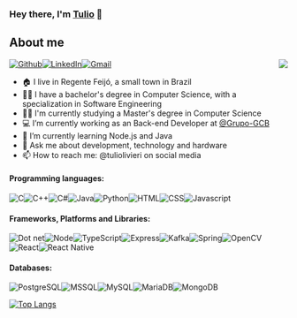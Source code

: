### Hey there, I'm [Tulio](https://tuliolivieri.github.io/) 👋

## About me

<img align="right" src="images/r_536209_rcy6p.gif" />
<!-- <a href="https://app.daily.dev/tuliolivieri"><img src="https://api.daily.dev/devcards/4e0f996c8b4844eaba0d2bfff493a2cf.png?r=vwo" width="400" alt="Tulio Paulucci Olivieri's Dev Card" align="right"/></a> -->

<a href="https://github.com/Tuliolivieri"><img alt="Github" src="https://img.shields.io/badge/GitHub-100000?style=for-the-badge&logo=github&logoColor=white" /></a><a href="https://www.linkedin.com/in/tuliolivieri/"><img alt="LinkedIn" src="https://img.shields.io/badge/LinkedIn-0077B5?style=for-the-badge&logo=linkedin&logoColor=white" /></a><a href="mailto:tuliolivieri@gmail.com"><img alt="Gmail" src="https://img.shields.io/badge/Gmail-D14836?style=for-the-badge&logo=gmail&logoColor=white" /></a>

- 🏠 I live in Regente Feijó, a small town in Brazil
- 👨‍🎓 I have a bachelor's degree in Computer Science, with a specialization in Software Engineering
- 👨‍🎓 I'm currently studying a Master's degree in Computer Science
- 💻 I’m currently working as an Back-end Developer at [@Grupo-GCB](https://gcbinvestimentos.com) 
- 🌱 I’m currently learning Node.js and Java
- 💬 Ask me about development, technology and hardware
- 📫 How to reach me: @tuliolivieri on social media

#### Programming languages:
<img alt="C" src="https://img.shields.io/badge/C-00599C?style=for-the-badge&logo=c&logoColor=white" /><img alt="C++" src="https://img.shields.io/badge/C%2B%2B-00599C?style=for-the-badge&logo=c%2B%2B&logoColor=white" /><img alt="C#" src="https://img.shields.io/badge/C%23-239120?style=for-the-badge&logo=c-sharp&logoColor=white" /><img alt="Java" src="https://img.shields.io/badge/java-%236aaa6a.svg?style=for-the-badge&logo=openjdk&logoColor=white" /><img alt="Python" src="https://img.shields.io/badge/python-3670A0?style=for-the-badge&logo=python&logoColor=ffdd54" /><img alt="HTML" src="https://img.shields.io/badge/HTML5-E34F26?style=for-the-badge&logo=html5&logoColor=white" /><img alt="CSS" src="https://img.shields.io/badge/CSS3-1572B6?style=for-the-badge&logo=css3&logoColor=white" /><img alt="Javascript" src="https://img.shields.io/badge/JavaScript-323330?style=for-the-badge&logo=javascript&logoColor=F7DF1E" />

#### Frameworks, Platforms and Libraries:
<img alt="Dot net" src="https://img.shields.io/badge/.NET-512BD4?style=for-the-badge&logo=dotnet&logoColor=white" /><img alt="Node" src="https://img.shields.io/badge/Node.js-339933?style=for-the-badge&logo=nodedotjs&logoColor=white" /><img alt="TypeScript" src="https://img.shields.io/badge/typescript-%23007ACC.svg?style=for-the-badge&logo=typescript&logoColor=white" /><img alt="Express" src="https://img.shields.io/badge/Express.js-000000?style=for-the-badge&logo=express&logoColor=white" /><img alt="Kafka" src="https://img.shields.io/badge/Kafka-000?style=for-the-badge&logo=apachekafka" /><img alt="Spring" src="https://img.shields.io/badge/spring-%236DB33F.svg?style=for-the-badge&logo=spring&logoColor=white" /><img alt="OpenCV" src="https://img.shields.io/badge/opencv-%23white.svg?style=for-the-badge&logo=opencv&logoColor=white" /><img alt="React" src="https://img.shields.io/badge/React-20232A?style=for-the-badge&logo=react&logoColor=61DAFB" /><img alt="React Native" src="https://img.shields.io/badge/React_Native-20232A?style=for-the-badge&logo=react&logoColor=61DAFB" />

#### Databases:
<img alt="PostgreSQL" src="https://img.shields.io/badge/PostgreSQL-316192?style=for-the-badge&logo=postgresql&logoColor=white" /><img alt="MSSQL" src="https://img.shields.io/badge/Microsoft%20SQL%20Server-CC2927?style=for-the-badge&" /><img alt="MySQL" src="https://img.shields.io/badge/mysql-%2300f.svg?style=for-the-badge&logo=mysql&logoColor=white" /><img alt="MariaDB" src="https://img.shields.io/badge/MariaDB-003545?style=for-the-badge&logo=mariadb&logoColor=white" /><img alt="MongoDB" src="https://img.shields.io/badge/MongoDB-white?style=for-the-badge&logo=mongodb&logoColor=4EA94B" />

[![Top Langs](https://github-readme-stats.vercel.app/api/top-langs/?username=Tuliolivieri&theme=chartreuse-dark&langs_count=10)](https://github.com/anuraghazra/github-readme-stats)
